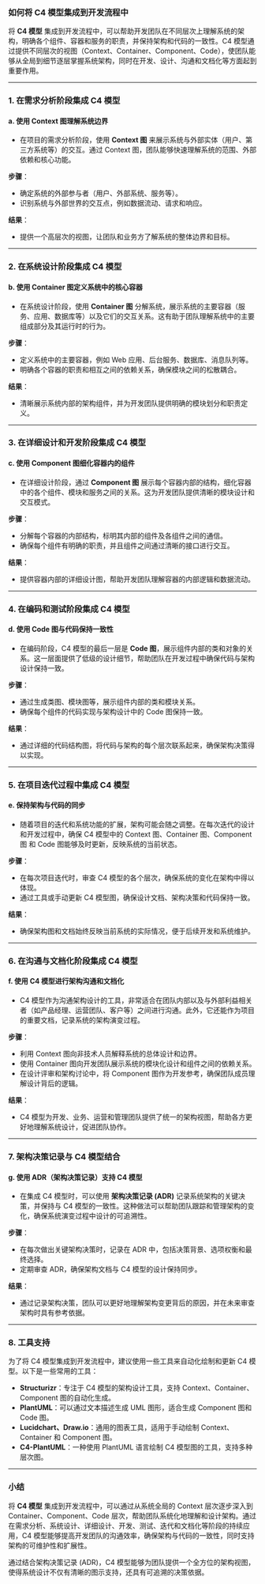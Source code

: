 ### 如何将 C4 模型集成到开发流程中

将 **C4 模型** 集成到开发流程中，可以帮助开发团队在不同层次上理解系统的架构，明确各个组件、容器和服务的职责，并保持架构和代码的一致性。C4 模型通过提供不同层次的视图（Context、Container、Component、Code），使团队能够从全局到细节逐层掌握系统架构，同时在开发、设计、沟通和文档化等方面起到重要作用。

---

### 1. **在需求分析阶段集成 C4 模型**

#### a. **使用 Context 图理解系统边界**
- 在项目的需求分析阶段，使用 **Context 图** 来展示系统与外部实体（用户、第三方系统等）的交互。通过 Context 图，团队能够快速理解系统的范围、外部依赖和核心功能。
  
**步骤**：
- 确定系统的外部参与者（用户、外部系统、服务等）。
- 识别系统与外部世界的交互点，例如数据流动、请求和响应。
  
**结果**：
- 提供一个高层次的视图，让团队和业务方了解系统的整体边界和目标。

---

### 2. **在系统设计阶段集成 C4 模型**

#### b. **使用 Container 图定义系统中的核心容器**
- 在系统设计阶段，使用 **Container 图** 分解系统，展示系统的主要容器（服务、应用、数据库等）以及它们的交互关系。这有助于团队理解系统中的主要组成部分及其运行时的行为。

**步骤**：
- 定义系统中的主要容器，例如 Web 应用、后台服务、数据库、消息队列等。
- 明确各个容器的职责和相互之间的依赖关系，确保模块之间的松散耦合。
  
**结果**：
- 清晰展示系统内部的架构组件，并为开发团队提供明确的模块划分和职责定义。

---

### 3. **在详细设计和开发阶段集成 C4 模型**

#### c. **使用 Component 图细化容器内的组件**
- 在详细设计阶段，通过 **Component 图** 展示每个容器内部的结构，细化容器中的各个组件、模块和服务之间的关系。这为开发团队提供清晰的模块设计和交互模式。

**步骤**：
- 分解每个容器的内部结构，标明其内部的组件及各组件之间的通信。
- 确保每个组件有明确的职责，并且组件之间通过清晰的接口进行交互。
  
**结果**：
- 提供容器内部的详细设计图，帮助开发团队理解容器的内部逻辑和数据流动。
  
---

### 4. **在编码和测试阶段集成 C4 模型**

#### d. **使用 Code 图与代码保持一致性**
- 在编码阶段，C4 模型的最后一层是 **Code 图**，展示组件内部的类和对象的关系。这一层面提供了低级的设计细节，帮助团队在开发过程中确保代码与架构设计保持一致。

**步骤**：
- 通过生成类图、模块图等，展示组件内部的类和模块关系。
- 确保每个组件的代码实现与架构设计中的 Code 图保持一致。
  
**结果**：
- 通过详细的代码结构图，将代码与架构的每个层次联系起来，确保架构决策得以实现。

---

### 5. **在项目迭代过程中集成 C4 模型**

#### e. **保持架构与代码的同步**
- 随着项目的迭代和系统功能的扩展，架构可能会随之调整。在每次迭代的设计和开发过程中，确保 C4 模型中的 Context 图、Container 图、Component 图 和 Code 图能够及时更新，反映系统的当前状态。

**步骤**：
- 在每次项目迭代时，审查 C4 模型的各个层次，确保系统的变化在架构中得以体现。
- 通过工具或手动更新 C4 模型图，确保设计文档、架构决策和代码保持一致。

**结果**：
- 确保架构图和文档始终反映当前系统的实际情况，便于后续开发和系统维护。

---

### 6. **在沟通与文档化阶段集成 C4 模型**

#### f. **使用 C4 模型进行架构沟通和文档化**
- C4 模型作为沟通架构设计的工具，非常适合在团队内部以及与外部利益相关者（如产品经理、运营团队、客户等）之间进行沟通。此外，它还能作为项目的重要文档，记录系统的架构演变过程。

**步骤**：
- 利用 Context 图向非技术人员解释系统的总体设计和边界。
- 使用 Container 图向开发团队展示系统的模块化设计和组件之间的依赖关系。
- 在设计评审和架构讨论中，将 Component 图作为开发参考，确保团队成员理解设计背后的逻辑。

**结果**：
- C4 模型为开发、业务、运营和管理团队提供了统一的架构视图，帮助各方更好地理解系统设计，促进团队协作。

---

### 7. **架构决策记录与 C4 模型结合**

#### g. **使用 ADR（架构决策记录）支持 C4 模型**
- 在集成 C4 模型时，可以使用 **架构决策记录 (ADR)** 记录系统架构的关键决策，并保持与 C4 模型的一致性。这种做法可以帮助团队跟踪和管理架构的变化，确保系统演变过程中设计的可追溯性。

**步骤**：
- 在每次做出关键架构决策时，记录在 ADR 中，包括决策背景、选项权衡和最终选择。
- 定期审查 ADR，确保架构文档与 C4 模型的设计保持同步。

**结果**：
- 通过记录架构决策，团队可以更好地理解架构变更背后的原因，并在未来审查架构时具有参考依据。

---

### 8. **工具支持**

为了将 C4 模型集成到开发流程中，建议使用一些工具来自动化绘制和更新 C4 模型。以下是一些常用的工具：

- **Structurizr**：专注于 C4 模型的架构设计工具，支持 Context、Container、Component 图的自动化生成。
- **PlantUML**：可以通过文本描述生成 UML 图形，适合生成 Component 图和 Code 图。
- **Lucidchart、Draw.io**：通用的图表工具，适用于手动绘制 Context、Container 和 Component 图。
- **C4-PlantUML**：一种使用 PlantUML 语言绘制 C4 模型图的工具，支持多种层次图。

---

### 小结

将 **C4 模型** 集成到开发流程中，可以通过从系统全局的 Context 层次逐步深入到 Container、Component、Code 层次，帮助团队系统化地理解和设计架构。通过在需求分析、系统设计、详细设计、开发、测试、迭代和文档化等阶段的持续应用，C4 模型能够提高开发团队的沟通效率，确保架构与代码的一致性，同时支持架构的可维护性和扩展性。

通过结合架构决策记录 (ADR)，C4 模型能够为团队提供一个全方位的架构视图，使得系统设计不仅有清晰的图示支持，还具有可追溯的决策依据。
